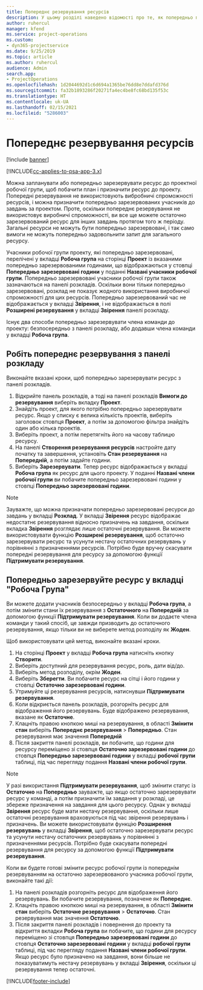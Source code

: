 ```yaml
---
title: Попереднє резервування ресурсів
description: У цьому розділі наведено відомості про те, як попередньо планувати або попередньо резервувати учасників робочої групи проекту.
author: ruhercul
manager: kfend
ms.service: project-operations
ms.custom:
- dyn365-projectservice
ms.date: 9/25/2019
ms.topic: article
ms.author: ruhercul
audience: Admin
search.app:
- ProjectOperations
ms.openlocfilehash: 1d2044692d1c6d694a1365be76dd8e7ddafd376d
ms.sourcegitcommit: fa32b1893286f20271fa4ec4be8fc68bd135f53c
ms.translationtype: HT
ms.contentlocale: uk-UA
ms.lasthandoff: 02/15/2021
ms.locfileid: "5286003"
---
```

# <a name="soft-book-a-resource"></a>Попереднє резервування ресурсів

[!include [banner](../includes/psa-now-project-operations.md)]

[!INCLUDE[cc-applies-to-psa-app-3.x](../includes/cc-applies-to-psa-app-3x.md)]

Можна запланувати або попередньо зарезервувати ресурс до проектної робочої групи, щоб побачити план і призначити ресурс до проекту. Попередні резервування не використовують вибробничі спроможності ресурсів, і можна призначити попередньо зарезервованих учасників до завдань за проектом. Проте, оскільки попереднє резервування не використовує виробничі спроможності, ви все ще можете остаточно зарезервований ресурс для інших завдань протягом того ж періоду. Загальні ресурси не можуть бути попередньо зарезервовані, і так само вимоги не можуть попередньо задовольнити запит для загального ресурсу.

Учасники робочої групи проекту, які попередньо зарезервовані, перелічені у вкладці **Робоча група** на сторінці **Проект** із вказаними попередньо зарезервованими годинами, що відображаються у стовпці **Попередньо зарезервовані години** у поданні **Названі учасники робочої групи**. Попередньо зарезервовані учасники робочої групи також зазначаються на панелі розкладів. Оскільки вони тільки попередньо зарезервовані, розклад не показує жодного використання виробничої спроможності для цих ресурсів. Попередньо зарезервований час не відображається у вкладці **Звірення**, і не відображається в полі **Розширені резервування** у вкладці **Звірення** панелі розкладу. 

Існує два способи попередньо зарезервувати члена команди до проекту: безпосередньо з панелі розкладу, або додавши члена команди у вкладці **Робоча група**. 

## <a name="soft-book-from-the-schedule-board"></a>Робіть попереднє резервування з панелі розкладу
Виконайте вказані кроки, щоб попередньо зарезервувати ресурс з панелі розкладів. 

1. Відкрийте панель розкладів, а тоді на панелі розкладів **Вимоги до резервування** виберіть вкладку **Проект**.
2. Знайдіть проект, для якого потрібно попередньо зарезервувати ресурс. Якщо у списку є велика кількість проектів, виберіть заголовок стовпця **Проект**, а потім за допомогою фільтра знайдіть один або кілька проектів.
3. Виберіть проект, а потім перетягніть його на часову таблицю ресурсу.
5. На панелі **Створення резервування ресурсів** настройте дату початку та завершення, установіть **Стан резервування** на **Попередній**, а потім задайте години. 
6. Виберіть **Зарезервувати**. Тепер ресурс відображається у вкладці **Робоча група** як ресурс для цього проекту. У поданні **Названі члени робочої групи** ви побачите попередньо зарезервовані години у стовпці **Попередньо зарезервовані години**.

> [!NOTE]
> Зауважте, що можна призначати попередньо зарезервовані ресурси до завдань у вкладці **Розклад**. У вкладці **Звірення** ресурс відображає недостатнє резервування відносно призначень на завдання, оскільки вкладка **Звірення** розглядає лише остаточні резервування. Ви можете використовувати функцію **Розширені резервування**, щоб остаточно зарезервувати ресурс та усунути нестачу остаточних резервувань у порівнянні з призначеннями ресурсів. Потрібно буде вручну скасувати попередні резервування для ресурсу за допомогою функції **Підтримувати резервування**.

## <a name="soft-book-on-the-team-tab"></a>Попередньо зарезервуйте ресурс у вкладці "Робоча Група"

Ви можете додати учасників безпосередньо у вкладці **Робоча група**, а потім змінити стани їх резервування з **Остаточного** на **Попередній** за допомогою функції **Підтримувати резервування**. Коли ви додаєте члена команди у такий спосіб, це завжди призводить до остаточного резервування, якщо тільки ви не виберете метод розподілу як **Жоден**.

Щоб використовувати цей метод, виконайте вказані кроки.

1. На сторінці **Проект** у вкладці **Робоча група** натисніть кнопку **Створити**.
2. Виберіть доступний для резервування ресурс, роль, дати від/до.
3. Виберіть метод розподілу, окрім **Жоден**.
4. Виберіть **Зберегти**. Ви побачите ресурс на сітці і його години у стовпці **Остаточно зарезервовані години**.
5. Утримуйте ці резервування ресурсів, натиснувши **Підтримувати резервування**.
6. Коли відкриється панель розкладів, розгорніть ресурс для відображення його резервувань. Буде відображено резервування, вказане як **Остаточне**.
7. Клацніть правою кнопкою миші на резервування, в області **Змінити стан** виберіть **Попереднє резервування** \> **Попередньо**. Стан резервування має значення **Попередній**
8. Після закриття панелі розкладів, ви побачите, що години для ресурсу переміщено зі стовпця **Остаточно зарезервовані години** до стовпця **Попередньо зарезервовані години** у вкладці **робочої групи** таблиці, під час перегляду подання **Названі члени робочої групи**.

> [!NOTE]
> У разі використання **Підтримувати резервування**, щоб змінити статус із **Остаточно** на **Попередньо** зауважте, що якщо остаточно зарезервувати ресурс у команді, а потім призначити їм завдання у розкладі, це збереже призначення на завдання для цього ресурсу. Однак у вкладці **Звірення** ресурс буде мати нестачу резервування, оскільки лише остаточні резервування враховуються під час звірення резервувань і призначень. Ви можете використовувати функцію **Розширення резервувань** у вкладці **Звірення**, щоб остаточно зарезервувати ресурс та усунути нестачу остаточних резервувань у порівнянні з призначеннями ресурсів. Потрібно буде скасувати попередні резервування для ресурсу за допомогою функції **Підтримувати резервування**.

Коли ви будете готові змінити ресурс робочої групи із попереднім резервуванням на остаточно зарезервованого учасника робочої групи, виконайте такі дії:

1. На панелі розкладів розгорніть ресурс для відображення його резервувань. Ви побачите резервування, позначене як **Попереднє**.
2. Клацніть правою кнопкою миші на резервування, в області **Змінити стан** виберіть **Остаточне резервування** \> **Остаточно**. Стан резервування має значення **Остаточно**.
3. Після закриття панелі розкладів і повернення до проекту та відкриття вкладки **Робоча група** ви побачите, що години для ресурсу переміщено зі стовпця **Попередньо зарезервовані години** до стовпця **Остаточно зарезервовані години** у вкладці **робочої групи** таблиці, під час перегляду подання **Названі члени робочої групи**. Якщо ресурс було призначено на завдання, вони більше не показуватимуть нестачу резервувань у вкладці **Звірення**, оскільки ці резервування тепер остаточні.



[!INCLUDE[footer-include](../includes/footer-banner.md)]